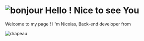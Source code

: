 # ![bonjour](https://user-images.githubusercontent.com/91179295/164259751-403554ed-db2b-4a49-a507-926a8910d664.gif) Hello ! Nice to see You
Welcome to my page !
I 'm Nicolas, Back-end developer from <p>![drapeau](https://user-images.githubusercontent.com/91179295/164263265-b3a8ea3e-9314-4cb7-8dfc-400cd8b60b6a.png)</p>





